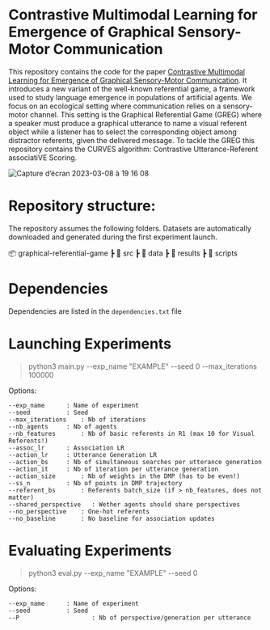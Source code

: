 # Contrastive Multimodal Learning for Emergence of Graphical Sensory-Motor Communication

This repository contains the code for the paper [Contrastive Multimodal Learning for Emergence of Graphical Sensory-Motor Communication](https://arxiv.org/abs/2210.06468).
It introduces a new variant of the well-known referential game, a framework used to study language emergence in populations of artificial agents.
We focus on an ecological setting where communication relies on a sensory-motor channel.
This setting is the Graphical Referential Game (GREG) where a speaker must produce a graphical utterance to name a visual referent object while a listener has to select
the corresponding object among distractor referents, given the delivered message.
To tackle the GREG this repository contains the CURVES algorithm: Contrastive Utterance-Referent associatiVE Scoring.

![Capture d’écran 2023-03-08 à 19 16 08](https://user-images.githubusercontent.com/29377658/223796457-a1c6b3a8-d1cb-4e5a-9a58-2fe9f045e0ba.png)

# Repository structure:

The repository assumes the following folders. Datasets are automatically downloaded and generated during the first experiment launch.

 📦 graphical-referential-game
 ┣ 📂 src
   ┣ 📂 data
   ┣ 📂 results
   ┣ 📜 scripts
  
# Dependencies
Dependencies are listed in the ``dependencies.txt`` file

# Launching Experiments

> python3 main.py --exp_name "EXAMPLE" --seed 0 --max_iterations 100000

Options:
```
--exp_name		: Name of experiment
--seed			: Seed
--max_iterations	: Nb of iterations
--nb_agents		: Nb of agents
--nb_features		: Nb of basic referents in R1 (max 10 for Visual Referents!)
--assoc_lr		: Association LR
--action_lr		: Utterance Generation LR
--action_bs		: Nb of simultaneous searches per utterance generation
--action_it		: Nb of iteration per utterance generation
--action_size		: Nb of weights in the DMP (has to be even!)
--ss_n			: Nb of points in DMP trajectory
--referent_bs		: Referents batch_size (if > nb_features, does not matter)
--shared_perspective   : Wether agents should share perspectives
--no_perspective	: One-hot referents
--no_baseline		: No baseline for association updates
```
# Evaluating Experiments

> python3 eval.py --exp_name "EXAMPLE" --seed 0 

Options:
```
--exp_name		: Name of experiment
--seed			: Seed
--P                    : Nb of perspective/generation per utterance
```
